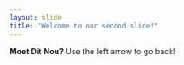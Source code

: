 ```yaml
---
layout: slide
title: "Welcome to our second slide!"
---
```

**Moet Dit Nou?**
Use the left arrow to go back!
